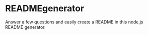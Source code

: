 # READMEgenerator
Answer a few questions and easily create a README in this node.js README generator.

